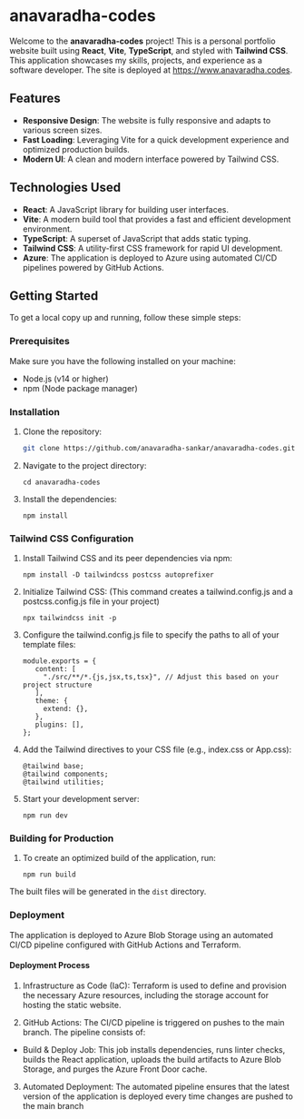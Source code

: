 # anavaradha-codes

Welcome to the **anavaradha-codes** project! This is a personal portfolio website built using **React**, **Vite**, **TypeScript**, and styled with **Tailwind CSS**. This application showcases my skills, projects, and experience as a software developer. The site is deployed at https://www.anavaradha.codes.

## Features

- **Responsive Design**: The website is fully responsive and adapts to various screen sizes.
- **Fast Loading**: Leveraging Vite for a quick development experience and optimized production builds.
- **Modern UI**: A clean and modern interface powered by Tailwind CSS.

## Technologies Used

- **React**: A JavaScript library for building user interfaces.
- **Vite**: A modern build tool that provides a fast and efficient development environment.
- **TypeScript**: A superset of JavaScript that adds static typing.
- **Tailwind CSS**: A utility-first CSS framework for rapid UI development.
- **Azure**: The application is deployed to Azure using automated CI/CD pipelines powered by GitHub Actions.

## Getting Started

To get a local copy up and running, follow these simple steps:

### Prerequisites

Make sure you have the following installed on your machine:

- Node.js (v14 or higher)
- npm (Node package manager)

### Installation

1. Clone the repository:

   ```bash
   git clone https://github.com/anavaradha-sankar/anavaradha-codes.git
   ```

2. Navigate to the project directory:
   ```
   cd anavaradha-codes
   ```
3. Install the dependencies:
   ```
   npm install
   ```

### Tailwind CSS Configuration

1. Install Tailwind CSS and its peer dependencies via npm:

   ```
   npm install -D tailwindcss postcss autoprefixer
   ```

2. Initialize Tailwind CSS: (This command creates a tailwind.config.js and a postcss.config.js file in your project)

   ```
   npx tailwindcss init -p

   ```

3. Configure the tailwind.config.js file to specify the paths to all of your template files:

   ```
   module.exports = {
      content: [
        "./src/**/*.{js,jsx,ts,tsx}", // Adjust this based on your project structure
      ],
      theme: {
        extend: {},
      },
      plugins: [],
   };

   ```

4. Add the Tailwind directives to your CSS file (e.g., index.css or App.css):

   ```
   @tailwind base;
   @tailwind components;
   @tailwind utilities;

   ```

5. Start your development server:

   ```
   npm run dev
   ```

### Building for Production

1. To create an optimized build of the application, run:

   ```
   npm run build
   ```

The built files will be generated in the `dist` directory.

### Deployment

The application is deployed to Azure Blob Storage using an automated CI/CD pipeline configured with GitHub Actions and Terraform.

#### Deployment Process

1. Infrastructure as Code (IaC): Terraform is used to define and provision the necessary Azure resources, including the storage account for hosting the static website.

2. GitHub Actions: The CI/CD pipeline is triggered on pushes to the main branch. The pipeline consists of:

- Build & Deploy Job: This job installs dependencies, runs linter checks, builds the React application, uploads the build artifacts to Azure Blob Storage, and purges the Azure Front Door cache.

3. Automated Deployment: The automated pipeline ensures that the latest version of the application is deployed every time changes are pushed to the main branch
